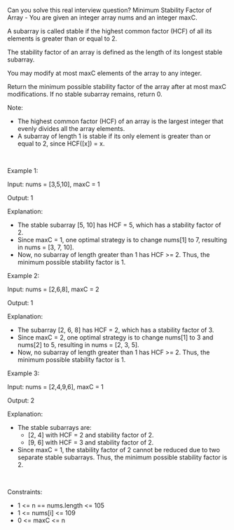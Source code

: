 Can you solve this real interview question? Minimum Stability Factor of Array - You are given an integer array nums and an integer maxC.

A subarray is called stable if the highest common factor (HCF) of all its elements is greater than or equal to 2.

The stability factor of an array is defined as the length of its longest stable subarray.

You may modify at most maxC elements of the array to any integer.

Return the minimum possible stability factor of the array after at most maxC modifications. If no stable subarray remains, return 0.

Note:

 * The highest common factor (HCF) of an array is the largest integer that evenly divides all the array elements.
 * A subarray of length 1 is stable if its only element is greater than or equal to 2, since HCF([x]) = x.



 

Example 1:

Input: nums = [3,5,10], maxC = 1

Output: 1

Explanation:

 * The stable subarray [5, 10] has HCF = 5, which has a stability factor of 2.
 * Since maxC = 1, one optimal strategy is to change nums[1] to 7, resulting in nums = [3, 7, 10].
 * Now, no subarray of length greater than 1 has HCF >= 2. Thus, the minimum possible stability factor is 1.

Example 2:

Input: nums = [2,6,8], maxC = 2

Output: 1

Explanation:

 * The subarray [2, 6, 8] has HCF = 2, which has a stability factor of 3.
 * Since maxC = 2, one optimal strategy is to change nums[1] to 3 and nums[2] to 5, resulting in nums = [2, 3, 5].
 * Now, no subarray of length greater than 1 has HCF >= 2. Thus, the minimum possible stability factor is 1.

Example 3:

Input: nums = [2,4,9,6], maxC = 1

Output: 2

Explanation:

 * The stable subarrays are:
   * [2, 4] with HCF = 2 and stability factor of 2.
   * [9, 6] with HCF = 3 and stability factor of 2.
 * Since maxC = 1, the stability factor of 2 cannot be reduced due to two separate stable subarrays. Thus, the minimum possible stability factor is 2.

 

Constraints:

 * 1 <= n == nums.length <= 105
 * 1 <= nums[i] <= 109
 * 0 <= maxC <= n